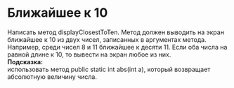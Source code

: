 # Ближайшее к 10
Написать метод displayClosestToTen. Метод должен выводить на экран ближайшее к 10 из двух чисел, записанных в аргументах метода.
Например, среди чисел 8 и 11 ближайшее к десяти 11. Если оба числа на равной длине к 10, то вывести на экран любое из них.  
**Подсказка:**  
использовать метод public static int abs(int a), который возвращает абсолютную величину числа.